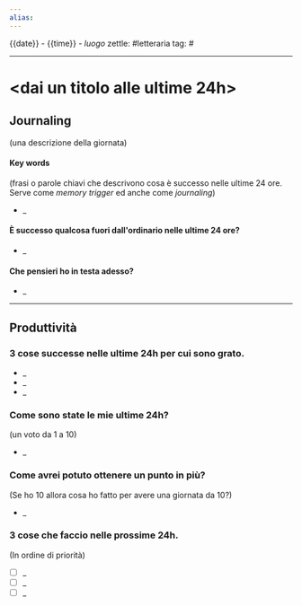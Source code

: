 ```yaml
---
alias: 
---
```

{{date}} - {{time}} - *luogo*
zettle: #letteraria
tag: #

---
# <dai un titolo alle ultime 24h>

## Journaling
(una descrizione della giornata)


#### Key words
(frasi o parole chiavi che descrivono cosa è successo nelle ultime 24 ore. Serve come *memory trigger* ed anche come *journaling*)
- _


#### È successo qualcosa fuori dall'ordinario nelle ultime 24 ore?
- _


#### Che pensieri ho in testa adesso?
- _

---
## Produttività
### 3 cose successe nelle ultime 24h per cui sono grato.
- _
- _
- _


### Come sono state le mie ultime 24h?
(un voto da 1 a 10)
- _


### Come avrei potuto ottenere un punto in più? 
(Se ho 10 allora cosa ho fatto per avere una giornata da 10?)
- _


### 3 cose che faccio nelle prossime 24h. 
(In ordine di priorità)
- [ ] _
- [ ] _
- [ ] _
